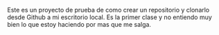 Este es un proyecto de prueba de como crear un repositorio y clonarlo desde Github a mi escritorio local. Es la primer clase y no entiendo muy bien lo que estoy haciendo por mas que me salga.
